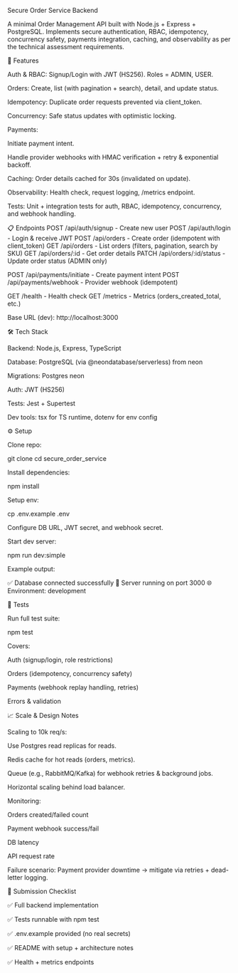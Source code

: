 Secure Order Service Backend

A minimal Order Management API built with Node.js + Express + PostgreSQL.
Implements secure authentication, RBAC, idempotency, concurrency safety, payments integration, caching, and observability as per the technical assessment requirements.

🚀 Features

Auth & RBAC: Signup/Login with JWT (HS256). Roles = ADMIN, USER.

Orders: Create, list (with pagination + search), detail, and update status.

Idempotency: Duplicate order requests prevented via client_token.

Concurrency: Safe status updates with optimistic locking.

Payments:

Initiate payment intent.

Handle provider webhooks with HMAC verification + retry & exponential backoff.

Caching: Order details cached for 30s (invalidated on update).

Observability: Health check, request logging, /metrics endpoint.

Tests: Unit + integration tests for auth, RBAC, idempotency, concurrency, and webhook handling.

📋 Endpoints
POST   /api/auth/signup             - Create new user
POST   /api/auth/login              - Login & receive JWT
POST   /api/orders                  - Create order (idempotent with client_token)
GET    /api/orders                  - List orders (filters, pagination, search by SKU)
GET    /api/orders/:id              - Get order details
PATCH  /api/orders/:id/status       - Update order status (ADMIN only)

POST   /api/payments/initiate       - Create payment intent
POST   /api/payments/webhook        - Provider webhook (idempotent)

GET    /health                      - Health check
GET    /metrics                     - Metrics (orders_created_total, etc.)


Base URL (dev): http://localhost:3000

🛠️ Tech Stack

Backend: Node.js, Express, TypeScript

Database: PostgreSQL (via @neondatabase/serverless) from neon

Migrations: Postgres neon

Auth: JWT (HS256)

Tests: Jest + Supertest

Dev tools: tsx for TS runtime, dotenv for env config

⚙️ Setup

Clone repo:

git clone <your-repo-url>
cd secure_order_service


Install dependencies:

npm install


Setup env:

cp .env.example .env


Configure DB URL, JWT secret, and webhook secret.


Start dev server:

npm run dev:simple


Example output:

✅ Database connected successfully
🚀 Server running on port 3000
🌐 Environment: development

🧪 Tests

Run full test suite:

npm test


Covers:

Auth (signup/login, role restrictions)

Orders (idempotency, concurrency safety)

Payments (webhook replay handling, retries)

Errors & validation

📈 Scale & Design Notes

Scaling to 10k req/s:

Use Postgres read replicas for reads.

Redis cache for hot reads (orders, metrics).

Queue (e.g., RabbitMQ/Kafka) for webhook retries & background jobs.

Horizontal scaling behind load balancer.

Monitoring:

Orders created/failed count

Payment webhook success/fail

DB latency

API request rate

Failure scenario: Payment provider downtime → mitigate via retries + dead-letter logging.

📂 Submission Checklist

✅ Full backend implementation

✅ Tests runnable with npm test

✅ .env.example provided (no real secrets)

✅ README with setup + architecture notes

✅ Health + metrics endpoints
